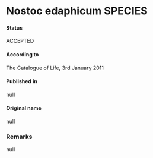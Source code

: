 Nostoc edaphicum SPECIES
=======

#### Status
ACCEPTED

#### According to
The Catalogue of Life, 3rd January 2011

#### Published in
null

#### Original name
null

### Remarks
null